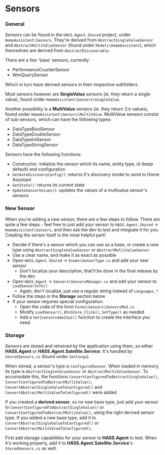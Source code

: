 # Sensors

### General

Sensors can be found in the `HASS.Agent.Shared` project, under `HomeAssistant\Sensors`. They're derived from `AbstractSingleValueSensor` and `AbstractMultiValueSensor` (found under `Models\HomeAssistant`), which themselves are derived from `AbstractDiscoverable`.

There are a few 'base' sensors, currently:

* PerformanceCounterSensor
* WmiQuerySensor

Which in turn have derived sensors in their respective subfolders. 

Most sensors however are **SingleValue** sensors (ie. they return a single value), found under `HomeAssistant\Sensors\SingleValue`. 

Another possibility is a **MultiValue** sensors (ie. they return 2:n values), found under `HomeAssistant\Sensors\MultiValue`. MultiValue sensors consist of sub-sensors, which can have the following types:

* DataTypeBoolSensor
* DataTypeDoubleSensor
* DataTypeIntSensor
* DataTypeStringSensor

Sensors have the following functions:

* Constructor: initialize the sensor which its name, entity type, id (keep default) and configuration
* `GetAutoDiscoveryConfig()`: returns it's discovery model to send to Home Assistant
* `GetState()`: returns its current state
* `UpdateSensorValues()`: updates the values of a multivalue sensor's sensors

### New Sensor

When you're adding a new sensor, there are a few steps to follow. There are quite a few steps - feel free to just add your sensor to `HASS.Agent.Shared` -> `HomeAssistant\Sensors`, and then ask the dev to test and integrate it for you. Creating the sensor itself is the most helpful part!

* Decide if there's a sensor which you can use as a base, or create a new type using `AbstractSingleValueSensor` or `AbstractMultiValueSensor`
* Use a clear name, and make it as exact as possible
* Open `HASS.Agent.Shared` -> `Enums\SensorType.cs` and add your new sensor
  * Don't localize your description, that'll be done in the final release by the dev
* Open `HASS.Agent` -> `Sensors\SensorsManager.cs` and add your sensor to `LoadSensorInfo()`
  * Again, don't localize, just use a regular string instead of `Languages_*`
* Follow the steps in the **Storage** section below
* If your sensor requires special configuration: 
  * Open the code of the form `Forms\Sensors\SensorsMod.cs`
  * Modify `LoadSensor()`, `BtnStore_Click()`, `SetType()` as needed
  * Add a `Set{sensorname}Gui()` function to create the interface you need

### Storage

Sensors are stored and retreived by the application using them, so either **HASS.Agent** or **HASS.Agent.Satellite.Service**. It's handled by `StoredSensors.cs` (found under `Settings`).

When stored, a sensor's type is `ConfiguredSensor`. When loaded in memory, its type is `AbstractSingleValueSensor` or `AbstractMultiValueSensor`. To accomodate this, the functions `ConvertConfiguredToAbstractSingleValue()`, `ConvertConfiguredToAbstractMultiValue()`, `ConvertAbstractSingleValueToConfigured()` and `ConvertAbstractMultiValueToConfigured()` were added. 

If you created a **derived sensor**, so no new base type, just add your sensor to `ConvertConfiguredToAbstractSingleValue()` or `ConvertConfiguredToAbstractMultiValue()`, using the right derived sensor type. If you added a new base type, add it to `ConvertAbstractSingleValueToConfigured()` or `ConvertAbstractMultiValueToConfigured()`.

First add storage capabilities for your sensor to **HASS.Agent** to test. When it's working properly, add it to **HASS.Agent.Satellite.Service**'s `StoredSensors.cs` as well.